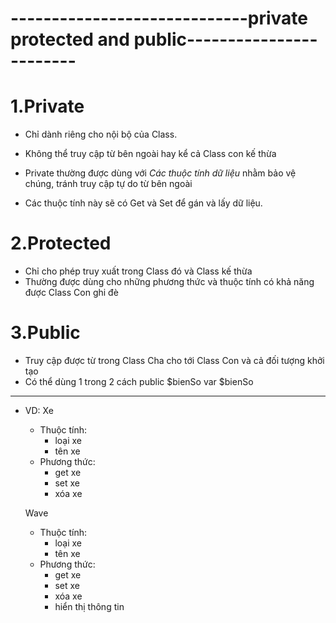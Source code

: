 # -----------------------------private protected and public------------------------

#   1.Private
- Chỉ dành riêng cho nội bộ của Class. 
- Không thể truy cập từ bên ngoài hay kể cả Class con kế thừa

- Private thường được dùng với _Các thuộc tính dữ liệu_ nhằm bảo vệ chúng, tránh truy cập tự do từ bên ngoài

- Các thuộc tính này sẽ có Get và Set để gán và lấy dữ liệu.

#   2.Protected
-   Chỉ cho phép truy xuất trong Class đó và Class kế thừa
-   Thường được dùng cho những phương thức và thuộc tính có khả năng được Class Con ghi đè


#   3.Public
- Truy cập được từ trong Class Cha cho tới Class Con và cả đối tượng khởi tạo
- Có thể dùng 1 trong 2 cách
    public $bienSo
    var $bienSo


----------------------------------------------------------------------------------------------

- VD:
    Xe
    -   Thuộc tính:
        +   loại xe
        +   tên xe
    -   Phương thức:
        +   get xe
        +   set xe
        +   xóa xe

    Wave
    -   Thuộc tính:
        +   loại xe
        +   tên xe
    -   Phương thức:
        +   get xe
        +   set xe
        +   xóa xe
        +   hiển thị thông tin

